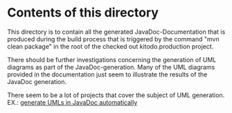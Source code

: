 # Contents of this directory

This directory is to contain all the generated JavaDoc-Documentation that is produced during the build process that
is triggered by the command "mvn clean package" in the root of the checked out kitodo.production project.

There should be further investigations concerning the generation of UML diagrams as part of the JavaDoc-generation. Many of the 
UML diagrams provided in the documentation just seem to illustrate the results of the JavaDoc generation.

There seem to be a lot of projects that cover the subject of UML generation. EX.: [generate UMLs in JavaDoc automatically](http://gochev.blogspot.de/2011/03/generate-javadoc-with-uml-diagrams.html)  
